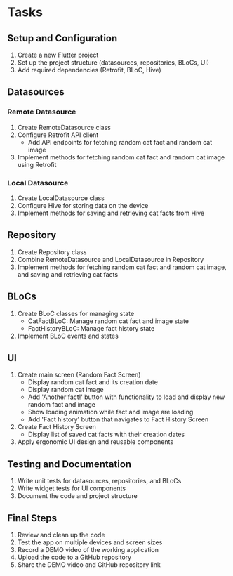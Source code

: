 # Tasks

## Setup and Configuration
1. Create a new Flutter project
2. Set up the project structure (datasources, repositories, BLoCs, UI)
3. Add required dependencies (Retrofit, BLoC, Hive)

## Datasources
### Remote Datasource
1. Create RemoteDatasource class
2. Configure Retrofit API client
   - Add API endpoints for fetching random cat fact and random cat image
3. Implement methods for fetching random cat fact and random cat image using Retrofit

### Local Datasource
1. Create LocalDatasource class
2. Configure Hive for storing data on the device
3. Implement methods for saving and retrieving cat facts from Hive

## Repository
1. Create Repository class
2. Combine RemoteDatasource and LocalDatasource in Repository
3. Implement methods for fetching random cat fact and random cat image, and saving and retrieving cat facts

## BLoCs
1. Create BLoC classes for managing state
   - CatFactBLoC: Manage random cat fact and image state
   - FactHistoryBLoC: Manage fact history state
2. Implement BLoC events and states

## UI
1. Create main screen (Random Fact Screen)
   - Display random cat fact and its creation date
   - Display random cat image
   - Add 'Another fact!' button with functionality to load and display new random fact and image
   - Show loading animation while fact and image are loading
   - Add 'Fact history' button that navigates to Fact History Screen
2. Create Fact History Screen
   - Display list of saved cat facts with their creation dates
3. Apply ergonomic UI design and reusable components

## Testing and Documentation
1. Write unit tests for datasources, repositories, and BLoCs
2. Write widget tests for UI components
3. Document the code and project structure

## Final Steps
1. Review and clean up the code
2. Test the app on multiple devices and screen sizes
3. Record a DEMO video of the working application
4. Upload the code to a GitHub repository
5. Share the DEMO video and GitHub repository link